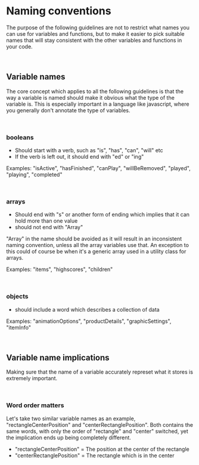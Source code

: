 # Naming conventions

The purpose of the following guidelines are not to restrict what names you can use for variables and functions, but to make it easier to pick suitable names that will stay consistent with the other variables and functions in your code.

<br>

## Variable names

The core concept which applies to all the following guidelines is that the way a variable is named should make it obvious what the type of the variable is. This is especially important in a language like javascript, where you generally don't annotate the type of variables.

<br>

### booleans
* Should start with a verb, such as "is", "has", "can", "will" etc
* If the verb is left out, it should end with "ed" or "ing"

Examples: "isActive", "hasFinished", "canPlay", "willBeRemoved", "played", "playing", "completed"

<br>

### arrays
* Should end with "s" or another form of ending which implies that it can hold more than one value
* should not end with "Array"

"Array" in the name should be avoided as it will result in an inconsistent naming convention, unless all the array variables use that. An exception to this could of course be when it's a generic array used in a utility class for arrays.

Examples: "items", "highscores", "children"

<br>

### objects
 * should include a word which describes a collection of data
 
Examples: "animationOptions", "productDetails", "graphicSettings", "itemInfo"

<br>

## Variable name implications

Making sure that the name of a variable accurately represet what it stores is extremely important.

<br>

### Word order matters

Let's take two similar variable names as an example, "rectangleCenterPosition" and "centerRectanglePosition". Both contains the same words, with only the order of "rectangle" and "center" switched, yet the implication ends up being completely different.

* "rectangleCenterPosition" = The position at the center of the rectangle
* "centerRectanglePosition" = The rectangle which is in the center
